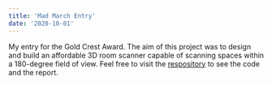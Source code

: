 ```yaml
---
title: 'Mad March Entry'
date: '2020-10-01'
---
```


My entry for the Gold Crest Award. The aim of this project was to design and build an affordable 3D room scanner capable of scanning spaces within a 180-degree field of view. Feel free to visit the [respository](https://github.com/JamieHol-ai/3D-Room-Scanner/blob/main/) to see the code and the report.